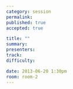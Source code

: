 ```yaml
---
category: session
permalink:
published: true
accepted: true

title: ""
summary:
presenters:
track:
difficulty:

date: 2013-06-20 1:30pm
room: room-2
---
```



